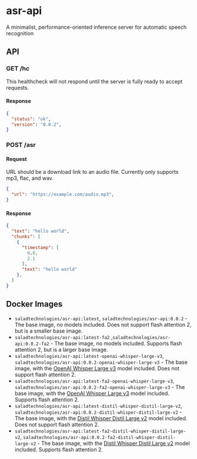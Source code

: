 # asr-api
A minimalist, performance-oriented inference server for automatic speech recognition

## API

### GET /hc

This healthcheck will not respond until the server is fully ready to accept requests.

#### Response

```json
{
  "status": "ok",
  "version": "0.0.2",
}
```

### POST /asr

#### Request

URL should be a download link to an audio file. Currently only supports mp3, flac, and wav.

```json
{
  "url": "https://example.com/audio.mp3",
}
```

#### Response

```json
{
  "text": "hello world",
  "chunks": [
    {
      "timestamp": [
        0.0,
        2.1
      ],
      "text": "hello world"
    },
  ]
}
```

## Docker Images

- `saladtechnologies/asr-api:latest`, `saladtechnologies/asr-api:0.0.2` - The base image, no models included. Does not support flash attention 2, but is a smaller base image.
- `saladtechnologies/asr-api:latest-fa2` ,`saladtechnologies/asr-api:0.0.2-fa2` - The base image, no models included. Supports flash attention 2, but is a larger base image.
- `saladtechnologies/asr-api:latest-openai-whisper-large-v3`, `saladtechnologies/asr-api:0.0.2-openai-whisper-large-v3` - The base image, with the [OpenAI Whisper Large v3](openai/whisper-large-v3) model included. Does not support flash attention 2.
- `saladtechnologies/asr-api:latest-fa2-openai-whisper-large-v3`, `saladtechnologies/asr-api:0.0.2-fa2-openai-whisper-large-v3` - The base image, with the [OpenAI Whisper Large v3](openai/whisper-large-v3) model included. Supports flash attention 2.
- `saladtechnologies/asr-api:latest-distil-whisper-distil-large-v2`, `saladtechnologies/asr-api:0.0.2-distil-whisper-distil-large-v2` - The base image, with the [Distil Whisper Distil Large v2](https://huggingface.co/distil-whisper/distil-large-v2) model included. Does not support flash attention 2.
- `saladtechnologies/asr-api:latest-fa2-distil-whisper-distil-large-v2`, `saladtechnologies/asr-api:0.0.2-fa2-distil-whisper-distil-large-v2` - The base image, with the [Distil Whisper Distil Large v2](https://huggingface.co/distil-whisper/distil-large-v2) model included. Supports flash attention 2.

